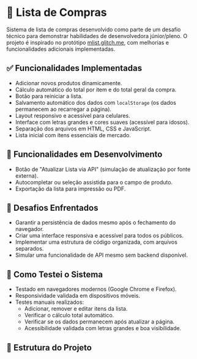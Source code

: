 # 🛒 Lista de Compras

Sistema de lista de compras desenvolvido como parte de um desafio técnico para demonstrar habilidades de desenvolvedora júnior/pleno. O projeto é inspirado no protótipo [mlist.glitch.me](https://mlist.glitch.me), com melhorias e funcionalidades adicionais implementadas.

## ✅ Funcionalidades Implementadas

- Adicionar novos produtos dinamicamente.
- Cálculo automático do total por item e do total geral da compra.
- Botão para reiniciar a lista.
- Salvamento automático dos dados com `localStorage` (os dados permanecem ao recarregar a página).
- Layout responsivo e acessível para celulares.
- Interface com letras grandes e cores suaves (acessível para idosos).
- Separação dos arquivos em HTML, CSS e JavaScript.
- Lista inicial com itens essenciais de mercado.

## 🚧 Funcionalidades em Desenvolvimento

- Botão de "Atualizar Lista via API" (simulação de atualização por fonte externa).
- Autocompletar ou seleção assistida para o campo de produto.
- Exportação da lista para impressão ou PDF.

## 🧠 Desafios Enfrentados

- Garantir a persistência de dados mesmo após o fechamento do navegador.
- Criar uma interface responsiva e acessível para todos os públicos.
- Implementar uma estrutura de código organizada, com arquivos separados.
- Simular uma funcionalidade de API mesmo sem backend disponível.

## 🧪 Como Testei o Sistema

- Testado em navegadores modernos (Google Chrome e Firefox).
- Responsividade validada em dispositivos móveis.
- Testes manuais realizados:
  - Adicionar, remover e editar itens da lista.
  - Verificar o cálculo total automático.
  - Verificar se os dados permanecem após atualizar a página.
  - Acessibilidade validada com letras grandes e boa visibilidade.

## 📁 Estrutura do Projeto

